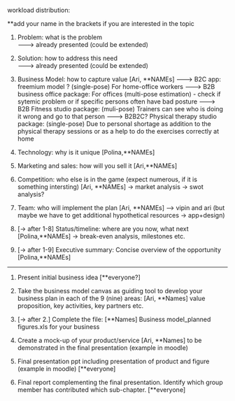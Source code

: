 workload distribution: 

**add your name in the brackets if you are interested in the topic

1. Problem: what is the problem   
---> already presented (could be extended)

2. Solution: how to address this need  
 ---> already presented (could be extended)

3. Business Model: how to capture value [Ari, **NAMEs]
---> B2C app: freemium model ? (single-pose) For home-office workers
---> B2B business office package: For offices (multi-pose estimation) - check if sytemic problem or if specific persons often have bad posture 
---> B2B Fitness studio package: (muli-pose) Trainers can see who is doing it wrong and go to that person 
---> B2B2C? Physical therapy studio package: (single-pose) Due to personal shortage as addition to the physical therapy sessions or as a help to do the exercises correctly at home

4. Technology: why is it unique [Polina,**NAMEs]

5. Marketing and sales: how will you sell it [Ari,**NAMEs]

6. Competition: who else is in the game (expect numerous, if it is something intersting) [Ari, **NAMEs]
   -> market analysis
   -> swot analysis?

8. Team: who will implement the plan  [Ari, **NAMEs]
--> vipin and ari (but maybe we have to get additional hypothetical resources -> app+design)

9. [-> after 1-8] Status/timeline: where are you now, what next [Polina,**NAMEs]  -> break-even analysis, milestones etc.

10. [-> after 1-9] Executive summary: Concise overview of the opportunity  [Polina,**NAMEs]

_______________________________________________________________________________________________________
1. Present initial business idea [**everyone?]

2. Take the business model canvas 
as guiding tool to develop your business
plan in each of the 9 (nine) areas: [Ari, **Names]
value proposition, key activities, key partners etc.

3. [-> after 2.] Complete the file: [**Names]
Business model_planned figures.xls for your business

4. Create a mock-up of your product/service [Ari, **Names]
to be demonstrated in the final presentation (example in moodle)

5. Final presentation ppt including presentation of product and figure (example in moodle) [**everyone]

6. Final report complementing the final presentation. Identify which group member has contributed which sub-chapter. [**everyone]
